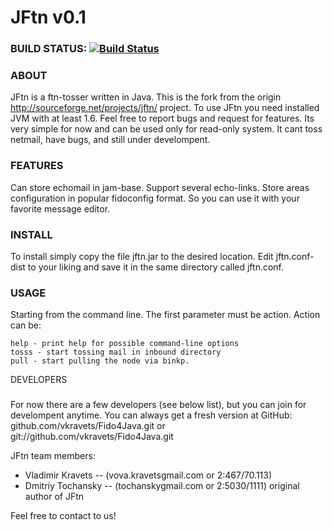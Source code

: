 JFtn v0.1
=========

### BUILD STATUS: [![Build Status](https://secure.travis-ci.org/vkravets/Fido4Java.png?branch=master)](http://travis-ci.org/vkravets/Fido4Java)

### ABOUT

JFtn is a ftn-tosser written in Java. This is the fork from the origin http://sourceforge.net/projects/jftn/ project.
To use JFtn you need installed JVM with at least 1.6.
Feel free to report bugs and request for features.
Its very simple for now and can be used only for read-only system. It cant toss netmail, have bugs,
and still under develompent.

### FEATURES


Can store echomail in jam-base.
Support several echo-links.
Store areas configuration in popular fidoconfig format. So you can use it with your favorite message editor.

### INSTALL

To install simply copy the file jftn.jar to the desired location. Edit jftn.conf-dist to your liking and
save it in the same directory called jftn.conf.

### USAGE

Starting from the command line. The first parameter must be action. Action can be:

    help - print help for possible command-line options
    tosss - start tossing mail in inbound directory
    pull - start pulling the node via binkp.

DEVELOPERS
### 

For now there are a few developers (see below list), but you can join for develompent anytime.
You can always get a fresh version at GitHub: github.com/vkravets/Fido4Java.git or git://github.com/vkravets/Fido4Java.git

JFtn team members:

* Vladimir Kravets -- (vova.kravets<at>gmail.com or 2:467/70.113)
* Dmitriy Tochansky -- (tochansky<at>gmail.com or 2:5030/1111) original author of JFtn

Feel free to contact to us!

